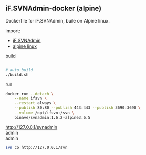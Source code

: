 ## iF.SVNAdmin-docker (alpine)

Dockerfile for iF.SVNAdmin, buile on Alpine linux.

import:
* [iF.SVNAdmin](https://github.com/mfreiholz/iF.SVNAdmin)
* [alpine linux](https://alpinelinux.org/)


build

```sh

# auto build
./build.sh

```

run

```sh
docker run --detach \
    --name ifsvn \
    --restart always \
    --publish 80:80 --publish 443:443 --publish 3690:3690 \
    --volume /opt/ifsvn:/svn \
    binave/svnadmin:1.6.2-alpine3.6.5

```

http://127.0.0.1/svnadmin<br/>
admin<br/>
admin


```sh
svn co http://127.0.0.1/svn
```


